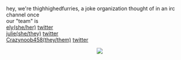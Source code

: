 
<!--
**Here are some ideas to get you started:**
🙋‍♀️ A short introduction - what is your organization all about?
🌈 Contribution guidelines - how can the community get involved?
👩‍💻 Useful resources - where can the community find your docs? Is there anything else the community should know?
🍿 Fun facts - what does your team eat for breakfast?
🧙 Remember, you can do mighty things with the power of [Markdown](https://docs.github.com/github/writing-on-github/getting-started-with-writing-and-formatting-on-github/basic-writing-and-formatting-syntax)
-->
hey, we're thighhighedfurries, a joke organization thought of in an irc channel once  
our "team" is  
[ely(she/her)](https://github.com/polygonnedpotato) [twitter](https://twitter.com/whotookelburg)  
[julie(she/they)](https://github.com/zoey-on-github) [twitter](https://twitter.com/scott_feels)  
[Crazynoob458(they/them)](https://github.com/crazynoob458) [twitter](https://twitter.com/crazynoob458)


<p align="center"><img src="https://raw.githubusercontent.com/catppuccin/catppuccin/dev/assets/footers/gray0_ctp_on_line.svg?sanitize=true" /></p>


